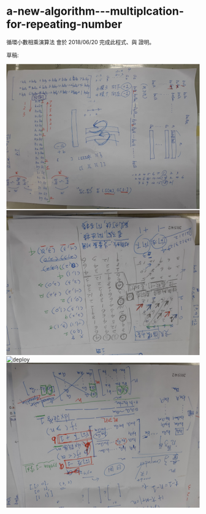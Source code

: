# a-new-algorithm---multiplcation-for-repeating-number
循環小數相乘演算法
會於 2018/06/20 完成此程式、與 證明。

草稿:

  ![deploy](./20180611_074542.jpg)
  ![deploy](./20180611_074558.jpg)
  ![deploy](./20180611_074619.jpg)  
  ![deploy](./20180611_074640.jpg)
